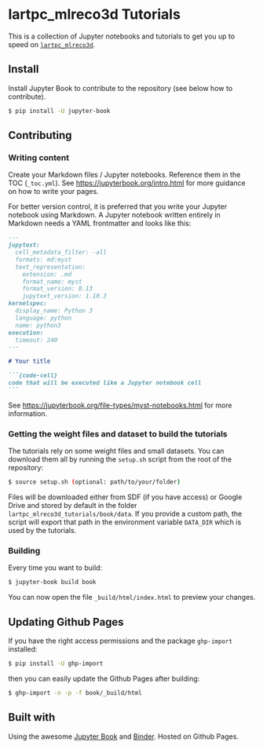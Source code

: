 # lartpc_mlreco3d Tutorials

This is a collection of Jupyter notebooks and tutorials to get you up to speed on [`lartpc_mlreco3d`](https://github.com/DeepLearnPhysics/lartpc_mlreco3d).

## Install
Install Jupyter Book to contribute to the repository (see below how to contribute). 

```bash
$ pip install -U jupyter-book 
```

## Contributing

### Writing content
Create your Markdown files / Jupyter notebooks. Reference them in the TOC (`_toc.yml`). 
See https://jupyterbook.org/intro.html for more guidance on how to write your pages.

For better version control, it is preferred that you write your Jupyter notebook using 
Markdown. A Jupyter notebook written entirely in Markdown needs a YAML frontmatter and looks like this:

````md
---
jupytext:
  cell_metadata_filter: -all
  formats: md:myst
  text_representation:
    extension: .md
    format_name: myst
    format_version: 0.13
    jupytext_version: 1.10.3
kernelspec:
  display_name: Python 3
  language: python
  name: python3
execution:
  timeout: 240
---

# Your title

```{code-cell}
code that will be executed like a Jupyter notebook cell
```

````

See https://jupyterbook.org/file-types/myst-notebooks.html for more information.

### Getting the weight files and dataset to build the tutorials
The tutorials rely on some weight files and small datasets. You can download them all by running the `setup.sh` script
from the root of the repository:

```bash
$ source setup.sh (optional: path/to/your/folder)
```

Files will be downloaded either from SDF (if you have access)
or Google Drive and stored by default in the folder `lartpc_mlreco3d_tutorials/book/data`.
If you provide a custom path, the script will export that path in the environment variable `DATA_DIR`
which is used by the tutorials.

### Building
Every time you want to build:

```bash
$ jupyter-book build book
```

You can now open the file `_build/html/index.html` to preview your changes.

## Updating Github Pages

If you have the right access permissions and the package `ghp-import` installed:
```bash
$ pip install -U ghp-import
```

then you can easily update the Github Pages after building:

```bash
$ ghp-import -n -p -f book/_build/html
```

## Built with
Using the awesome [Jupyter Book](https://jupyterbook.org/) and [Binder](https://mybinder.readthedocs.io/). Hosted on Github Pages.
